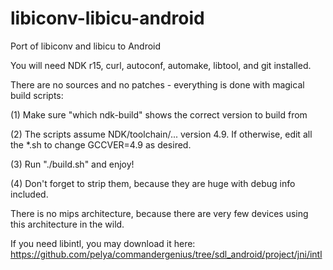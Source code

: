libiconv-libicu-android
=======================

Port of libiconv and libicu to Android

You will need NDK r15, curl, autoconf, automake, libtool, and git installed.

There are no sources and no patches - everything is done with magical build scripts:

(1) Make sure "which ndk-build" shows the correct version to build from

(2) The scripts assume NDK/toolchain/... version 4.9. If otherwise, edit all the *.sh to
    change GCCVER=4.9 as desired.

(3) Run "./build.sh" and enjoy!

(4) Don't forget to strip them, because they are huge with debug info included.

There is no mips architecture, because there are very few devices using this architecture in the wild.

If you need libintl, you may download it here:
https://github.com/pelya/commandergenius/tree/sdl_android/project/jni/intl
